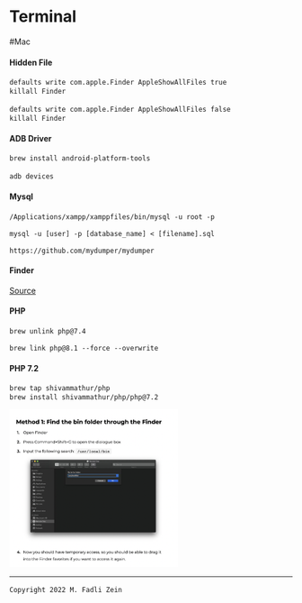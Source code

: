 # Terminal

#Mac

#### Hidden File
```
defaults write com.apple.Finder AppleShowAllFiles true
killall Finder

defaults write com.apple.Finder AppleShowAllFiles false
killall Finder
```

#### ADB Driver
```
brew install android-platform-tools

adb devices
```

#### Mysql
```
/Applications/xampp/xamppfiles/bin/mysql -u root -p
```
```
mysql -u [user] -p [database_name] < [filename].sql
```
```
https://github.com/mydumper/mydumper
```

#### Finder

[Source](https://macpaw.com/how-to/access-bin-folder-mac)

#### PHP
```
brew unlink php@7.4
```
```
brew link php@8.1 --force --overwrite
```

#### PHP 7.2
```
brew tap shivammathur/php
brew install shivammathur/php/php@7.2
```

<pre>
<img src="https://github.com/gzeinnumer/Terminal/blob/master/preview/preview1.png" width="300">
</pre>

---

```
Copyright 2022 M. Fadli Zein
```